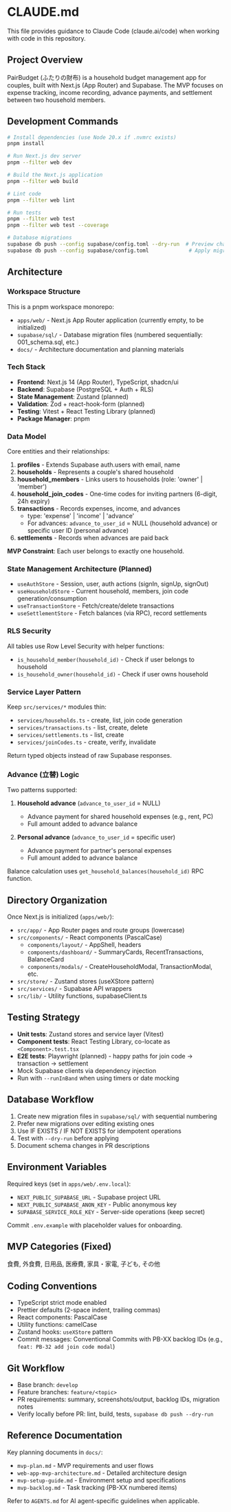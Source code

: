 # CLAUDE.md

This file provides guidance to Claude Code (claude.ai/code) when working with code in this repository.

## Project Overview

PairBudget (ふたりの財布) is a household budget management app for couples, built with Next.js (App Router) and Supabase. The MVP focuses on expense tracking, income recording, advance payments, and settlement between two household members.

## Development Commands

```bash
# Install dependencies (use Node 20.x if .nvmrc exists)
pnpm install

# Run Next.js dev server
pnpm --filter web dev

# Build the Next.js application
pnpm --filter web build

# Lint code
pnpm --filter web lint

# Run tests
pnpm --filter web test
pnpm --filter web test --coverage

# Database migrations
supabase db push --config supabase/config.toml --dry-run  # Preview changes
supabase db push --config supabase/config.toml             # Apply migrations
```

## Architecture

### Workspace Structure

This is a pnpm workspace monorepo:
- `apps/web/` - Next.js App Router application (currently empty, to be initialized)
- `supabase/sql/` - Database migration files (numbered sequentially: 001_schema.sql, etc.)
- `docs/` - Architecture documentation and planning materials

### Tech Stack

- **Frontend**: Next.js 14 (App Router), TypeScript, shadcn/ui
- **Backend**: Supabase (PostgreSQL + Auth + RLS)
- **State Management**: Zustand (planned)
- **Validation**: Zod + react-hook-form (planned)
- **Testing**: Vitest + React Testing Library (planned)
- **Package Manager**: pnpm

### Data Model

Core entities and their relationships:

1. **profiles** - Extends Supabase auth.users with email, name
2. **households** - Represents a couple's shared household
3. **household_members** - Links users to households (role: 'owner' | 'member')
4. **household_join_codes** - One-time codes for inviting partners (6-digit, 24h expiry)
5. **transactions** - Records expenses, income, and advances
   - type: 'expense' | 'income' | 'advance'
   - For advances: `advance_to_user_id` = NULL (household advance) or specific user ID (personal advance)
6. **settlements** - Records when advances are paid back

**MVP Constraint**: Each user belongs to exactly one household.

### State Management Architecture (Planned)

- `useAuthStore` - Session, user, auth actions (signIn, signUp, signOut)
- `useHouseholdStore` - Current household, members, join code generation/consumption
- `useTransactionStore` - Fetch/create/delete transactions
- `useSettlementStore` - Fetch balances (via RPC), record settlements

### RLS Security

All tables use Row Level Security with helper functions:
- `is_household_member(household_id)` - Check if user belongs to household
- `is_household_owner(household_id)` - Check if user owns household

### Service Layer Pattern

Keep `src/services/*` modules thin:
- `services/households.ts` - create, list, join code generation
- `services/transactions.ts` - list, create, delete
- `services/settlements.ts` - list, create
- `services/joinCodes.ts` - create, verify, invalidate

Return typed objects instead of raw Supabase responses.

### Advance (立替) Logic

Two patterns supported:
1. **Household advance** (`advance_to_user_id` = NULL)
   - Advance payment for shared household expenses (e.g., rent, PC)
   - Full amount added to advance balance

2. **Personal advance** (`advance_to_user_id` = specific user)
   - Advance payment for partner's personal expenses
   - Full amount added to advance balance

Balance calculation uses `get_household_balances(household_id)` RPC function.

## Directory Organization

Once Next.js is initialized (`apps/web/`):
- `src/app/` - App Router pages and route groups (lowercase)
- `src/components/` - React components (PascalCase)
  - `components/layout/` - AppShell, headers
  - `components/dashboard/` - SummaryCards, RecentTransactions, BalanceCard
  - `components/modals/` - CreateHouseholdModal, TransactionModal, etc.
- `src/store/` - Zustand stores (useXStore pattern)
- `src/services/` - Supabase API wrappers
- `src/lib/` - Utility functions, supabaseClient.ts

## Testing Strategy

- **Unit tests**: Zustand stores and service layer (Vitest)
- **Component tests**: React Testing Library, co-locate as `<Component>.test.tsx`
- **E2E tests**: Playwright (planned) - happy paths for join code → transaction → settlement
- Mock Supabase clients via dependency injection
- Run with `--runInBand` when using timers or date mocking

## Database Workflow

1. Create new migration files in `supabase/sql/` with sequential numbering
2. Prefer new migrations over editing existing ones
3. Use IF EXISTS / IF NOT EXISTS for idempotent operations
4. Test with `--dry-run` before applying
5. Document schema changes in PR descriptions

## Environment Variables

Required keys (set in `apps/web/.env.local`):
- `NEXT_PUBLIC_SUPABASE_URL` - Supabase project URL
- `NEXT_PUBLIC_SUPABASE_ANON_KEY` - Public anonymous key
- `SUPABASE_SERVICE_ROLE_KEY` - Server-side operations (keep secret)

Commit `.env.example` with placeholder values for onboarding.

## MVP Categories (Fixed)

食費, 外食費, 日用品, 医療費, 家具・家電, 子ども, その他

## Coding Conventions

- TypeScript strict mode enabled
- Prettier defaults (2-space indent, trailing commas)
- React components: PascalCase
- Utility functions: camelCase
- Zustand hooks: `useXStore` pattern
- Commit messages: Conventional Commits with PB-XX backlog IDs (e.g., `feat: PB-32 add join code modal`)

## Git Workflow

- Base branch: `develop`
- Feature branches: `feature/<topic>`
- PR requirements: summary, screenshots/output, backlog IDs, migration notes
- Verify locally before PR: lint, build, tests, `supabase db push --dry-run`

## Reference Documentation

Key planning documents in `docs/`:
- `mvp-plan.md` - MVP requirements and user flows
- `web-app-mvp-architecture.md` - Detailed architecture design
- `mvp-setup-guide.md` - Environment setup and specifications
- `mvp-backlog.md` - Task tracking (PB-XX numbered items)

Refer to `AGENTS.md` for AI agent-specific guidelines when applicable.
